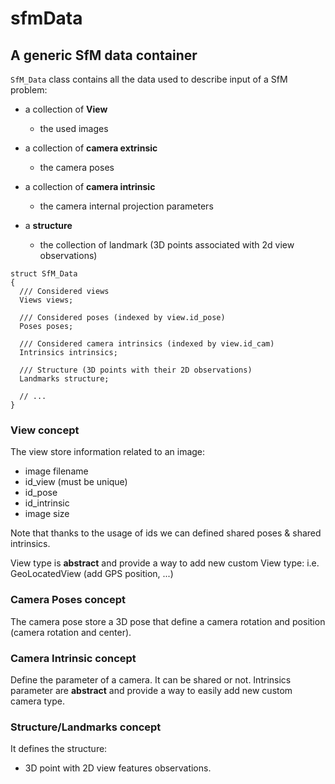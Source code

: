 # sfmData

## A generic SfM data container

`SfM_Data` class contains all the data used to describe input of a SfM problem:

* a collection of **View**

  * the used images

* a collection of **camera extrinsic**

  * the camera poses

* a collection of **camera intrinsic**

  * the camera internal projection parameters

* a **structure**

  * the collection of landmark (3D points associated with 2d view observations)

```
struct SfM_Data
{
  /// Considered views
  Views views;

  /// Considered poses (indexed by view.id_pose)
  Poses poses;

  /// Considered camera intrinsics (indexed by view.id_cam)
  Intrinsics intrinsics;

  /// Structure (3D points with their 2D observations)
  Landmarks structure;

  // ...
}
```


### View concept

The view store information related to an image:

* image filename
* id_view (must be unique)
* id_pose
* id_intrinsic
* image size

Note that thanks to the usage of ids we can defined shared poses & shared intrinsics.

View type is **abstract** and provide a way to add new custom View type: i.e. GeoLocatedView (add GPS position, ...)


### Camera Poses concept

The camera pose store a 3D pose that define a camera rotation and position (camera rotation and center).


### Camera Intrinsic concept

Define the parameter of a camera. It can be shared or not.
Intrinsics parameter are **abstract** and provide a way to easily add new custom camera type.


### Structure/Landmarks concept

It defines the structure:

* 3D point with 2D view features observations.
